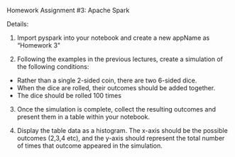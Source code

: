 Homework Assignment \#3: Apache Spark

Details:
 

1. Import pyspark into your notebook and create a new appName as “Homework 3"

2. Following the examples in the previous lectures, create a simulation of the following conditions:

- Rather than a single 2-sided coin, there are two 6-sided dice.
- When the dice are rolled, their outcomes should be added together.
- The dice should be rolled 100 times

3. Once the simulation is complete, collect the resulting outcomes and present them in a table within your notebook.

4. Display the table data as a histogram. The x-axis should be the possible outcomes (2,3,4 etc), and the y-axis should represent the total number of times that outcome appeared in the simulation.
